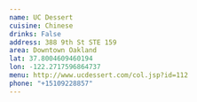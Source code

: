 ```yaml
---
name: UC Dessert
cuisine: Chinese
drinks: False
address: 388 9th St STE 159
area: Downtown Oakland
lat: 37.8004609460194
lon: -122.2717596864737
menu: http://www.ucdessert.com/col.jsp?id=112
phone: "+15109228857"
---
```


